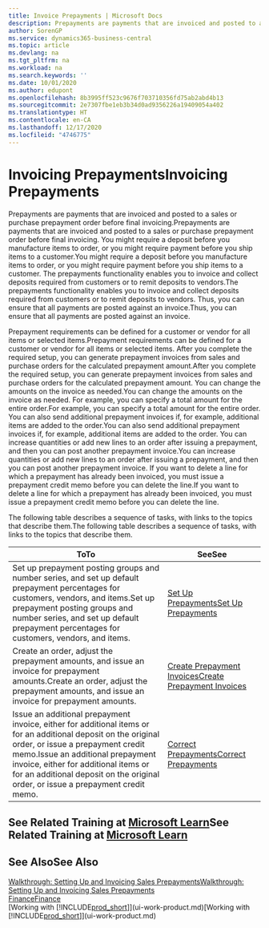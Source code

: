 ```yaml
---
title: Invoice Prepayments | Microsoft Docs
description: Prepayments are payments that are invoiced and posted to a sales or purchase prepayment order before final invoicing. You might require a deposit before you manufacture items to order, or you might require payment before you ship items to a customer. The prepayments functionality enables you to invoice and collect deposits required from customers or to remit deposits to vendors. Thus, you can ensure that all payments are posted against an invoice.
author: SorenGP
ms.service: dynamics365-business-central
ms.topic: article
ms.devlang: na
ms.tgt_pltfrm: na
ms.workload: na
ms.search.keywords: ''
ms.date: 10/01/2020
ms.author: edupont
ms.openlocfilehash: 8b3995ff523c9676f703710356fd75ab2abd4b13
ms.sourcegitcommit: 2e7307fbe1eb3b34d0ad9356226a19409054a402
ms.translationtype: HT
ms.contentlocale: en-CA
ms.lasthandoff: 12/17/2020
ms.locfileid: "4746775"
---
```

# <a name="invoicing-prepayments"></a><span data-ttu-id="e9fb3-106">Invoicing Prepayments</span><span class="sxs-lookup"><span data-stu-id="e9fb3-106">Invoicing Prepayments</span></span>

<span data-ttu-id="e9fb3-107">Prepayments are payments that are invoiced and posted to a sales or purchase prepayment order before final invoicing.</span><span class="sxs-lookup"><span data-stu-id="e9fb3-107">Prepayments are payments that are invoiced and posted to a sales or purchase prepayment order before final invoicing.</span></span> <span data-ttu-id="e9fb3-108">You might require a deposit before you manufacture items to order, or you might require payment before you ship items to a customer.</span><span class="sxs-lookup"><span data-stu-id="e9fb3-108">You might require a deposit before you manufacture items to order, or you might require payment before you ship items to a customer.</span></span> <span data-ttu-id="e9fb3-109">The prepayments functionality enables you to invoice and collect deposits required from customers or to remit deposits to vendors.</span><span class="sxs-lookup"><span data-stu-id="e9fb3-109">The prepayments functionality enables you to invoice and collect deposits required from customers or to remit deposits to vendors.</span></span> <span data-ttu-id="e9fb3-110">Thus, you can ensure that all payments are posted against an invoice.</span><span class="sxs-lookup"><span data-stu-id="e9fb3-110">Thus, you can ensure that all payments are posted against an invoice.</span></span>  

 <span data-ttu-id="e9fb3-111">Prepayment requirements can be defined for a customer or vendor for all items or selected items.</span><span class="sxs-lookup"><span data-stu-id="e9fb3-111">Prepayment requirements can be defined for a customer or vendor for all items or selected items.</span></span> <span data-ttu-id="e9fb3-112">After you complete the required setup, you can generate prepayment invoices from sales and purchase orders for the calculated prepayment amount.</span><span class="sxs-lookup"><span data-stu-id="e9fb3-112">After you complete the required setup, you can generate prepayment invoices from sales and purchase orders for the calculated prepayment amount.</span></span> <span data-ttu-id="e9fb3-113">You can change the amounts on the invoice as needed.</span><span class="sxs-lookup"><span data-stu-id="e9fb3-113">You can change the amounts on the invoice as needed.</span></span> <span data-ttu-id="e9fb3-114">For example, you can specify a total amount for the entire order.</span><span class="sxs-lookup"><span data-stu-id="e9fb3-114">For example, you can specify a total amount for the entire order.</span></span> <span data-ttu-id="e9fb3-115">You can also send additional prepayment invoices if, for example, additional items are added to the order.</span><span class="sxs-lookup"><span data-stu-id="e9fb3-115">You can also send additional prepayment invoices if, for example, additional items are added to the order.</span></span> <span data-ttu-id="e9fb3-116">You can increase quantities or add new lines to an order after issuing a prepayment, and then you can post another prepayment invoice.</span><span class="sxs-lookup"><span data-stu-id="e9fb3-116">You can increase quantities or add new lines to an order after issuing a prepayment, and then you can post another prepayment invoice.</span></span> <span data-ttu-id="e9fb3-117">If you want to delete a line for which a prepayment has already been invoiced, you must issue a prepayment credit memo before you can delete the line.</span><span class="sxs-lookup"><span data-stu-id="e9fb3-117">If you want to delete a line for which a prepayment has already been invoiced, you must issue a prepayment credit memo before you can delete the line.</span></span>  

 <span data-ttu-id="e9fb3-118">The following table describes a sequence of tasks, with links to the topics that describe them.</span><span class="sxs-lookup"><span data-stu-id="e9fb3-118">The following table describes a sequence of tasks, with links to the topics that describe them.</span></span>

|<span data-ttu-id="e9fb3-119">**To**</span><span class="sxs-lookup"><span data-stu-id="e9fb3-119">**To**</span></span>|<span data-ttu-id="e9fb3-120">**See**</span><span class="sxs-lookup"><span data-stu-id="e9fb3-120">**See**</span></span>|  
|------------|-------------|  
|<span data-ttu-id="e9fb3-121">Set up prepayment posting groups and number series, and set up default prepayment percentages for customers, vendors, and items.</span><span class="sxs-lookup"><span data-stu-id="e9fb3-121">Set up prepayment posting groups and number series, and set up default prepayment percentages for customers, vendors, and items.</span></span>|[<span data-ttu-id="e9fb3-122">Set Up Prepayments</span><span class="sxs-lookup"><span data-stu-id="e9fb3-122">Set Up Prepayments</span></span>](finance-set-up-prepayments.md)|
|<span data-ttu-id="e9fb3-123">Create an order, adjust the prepayment amounts, and issue an invoice for prepayment amounts.</span><span class="sxs-lookup"><span data-stu-id="e9fb3-123">Create an order, adjust the prepayment amounts, and issue an invoice for prepayment amounts.</span></span>|[<span data-ttu-id="e9fb3-124">Create Prepayment Invoices</span><span class="sxs-lookup"><span data-stu-id="e9fb3-124">Create Prepayment Invoices</span></span>](finance-how-to-create-prepayment-invoices.md)|  
|<span data-ttu-id="e9fb3-125">Issue an additional prepayment invoice, either for additional items or for an additional deposit on the original order, or issue a prepayment credit memo.</span><span class="sxs-lookup"><span data-stu-id="e9fb3-125">Issue an additional prepayment invoice, either for additional items or for an additional deposit on the original order, or issue a prepayment credit memo.</span></span>|[<span data-ttu-id="e9fb3-126">Correct Prepayments</span><span class="sxs-lookup"><span data-stu-id="e9fb3-126">Correct Prepayments</span></span>](finance-how-to-correct-prepayments.md)|  

## <a name="see-related-training-at-microsoft-learn"></a><span data-ttu-id="e9fb3-127">See Related Training at [Microsoft Learn](/learn/modules/prepayment-invoices-dynamics-365-business-central/index)</span><span class="sxs-lookup"><span data-stu-id="e9fb3-127">See Related Training at [Microsoft Learn](/learn/modules/prepayment-invoices-dynamics-365-business-central/index)</span></span>

## <a name="see-also"></a><span data-ttu-id="e9fb3-128">See Also</span><span class="sxs-lookup"><span data-stu-id="e9fb3-128">See Also</span></span>

[<span data-ttu-id="e9fb3-129">Walkthrough: Setting Up and Invoicing Sales Prepayments</span><span class="sxs-lookup"><span data-stu-id="e9fb3-129">Walkthrough: Setting Up and Invoicing Sales Prepayments</span></span>](walkthrough-setting-up-and-invoicing-sales-prepayments.md)  
[<span data-ttu-id="e9fb3-130">Finance</span><span class="sxs-lookup"><span data-stu-id="e9fb3-130">Finance</span></span>](finance.md)  
<span data-ttu-id="e9fb3-131">[Working with [!INCLUDE[prod_short](includes/prod_short.md)]](ui-work-product.md)</span><span class="sxs-lookup"><span data-stu-id="e9fb3-131">[Working with [!INCLUDE[prod_short](includes/prod_short.md)]](ui-work-product.md)</span></span>  
